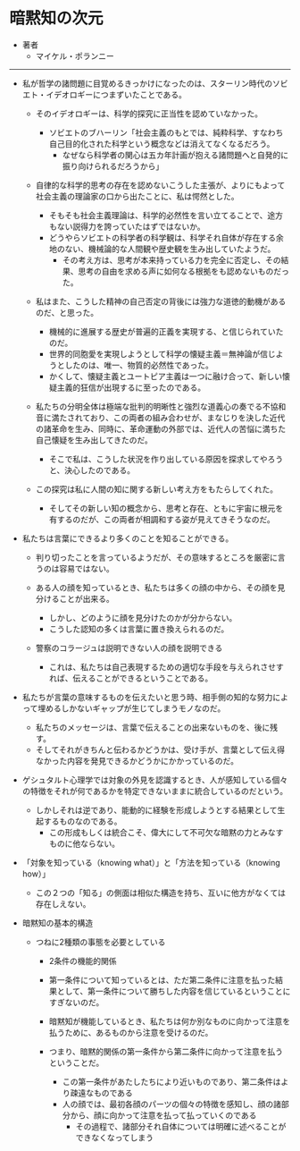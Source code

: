 # 暗黙知の次元

- 著者
    - マイケル・ポランニー
    
---
- 私が哲学の諸問題に目覚めるきっかけになったのは、スターリン時代のソビエト・イデオロギーにつまずいたことである。
    - そのイデオロギーは、科学的探究に正当性を認めていなかった。
        - ソビエトのブハーリン「社会主義のもとでは、純粋科学、すなわち自己目的化された科学という概念などは消えてなくなるだろう。
            - なぜなら科学者の関心は五カ年計画が抱える諸問題へと自発的に振り向けられるだろうから」
    
    - 自律的な科学的思考の存在を認めないこうした主張が、よりにもよって社会主義の理論家の口から出たことに、私は愕然とした。
        - そもそも社会主義理論は、科学的必然性を言い立てることで、途方もない説得力を誇っていたはずではないか。
        - どうやらソビエトの科学者の科学観は、科学それ自体が存在する余地のない、機械論的な人間観や歴史観を生み出していたようだ。
            - その考え方は、思考が本来持っている力を完全に否定し、その結果、思考の自由を求める声に如何なる根拠をも認めないものだった。
            
    - 私はまた、こうした精神の自己否定の背後には強力な道徳的動機があるのだ、と思った。
        - 機械的に進展する歴史が普遍的正義を実現する、と信じられていたのだ。
        - 世界的同胞愛を実現しようとして科学の懐疑主義＝無神論が信じようとしたのは、唯一、物質的必然性であった。
        - かくして、懐疑主義とユートピア主義は一つに融け合って、新しい懐疑主義的狂信が出現するに至ったのである。
        
    - 私たちの分明全体は極端な批判的明晰性と強烈な道義心の奏でる不協和音に満たされており、この両者の組み合わせが、まなじりを決した近代の諸革命を生み、同時に、革命運動の外部では、近代人の苦悩に満ちた自己懐疑を生み出してきたのだ。
        - そこで私は、こうした状況を作り出している原因を探求してやろうと、決心したのである。
        
    - この探究は私に人間の知に関する新しい考え方をもたらしてくれた。
        - そしてその新しい知の概念から、思考と存在、ともに宇宙に根元を有するのだが、この両者が相調和する姿が見えてきそうなのだ。
        
- 私たちは言葉にできるより多くのことを知ることができる。
    - 判り切ったことを言っているようだが、その意味するところを厳密に言うのは容易ではない。
    - ある人の顔を知っているとき、私たちは多くの顔の中から、その顔を見分けることが出来る。
        - しかし、どのように顔を見分けたのかが分からない。
        - こうした認知の多くは言葉に置き換えられるのだ。
            
    - 警察のコラージュは説明できない人の顔を説明できる
        - これは、私たちは自己表現するための適切な手段を与えられさせすれば、伝えることができるということである。          

- 私たちが言葉の意味するものを伝えたいと思う時、相手側の知的な努力によって埋めるしかないギャップが生じてしまうモノなのだ。
    - 私たちのメッセージは、言葉で伝えることの出来ないものを、後に残す。
    - そしてそれがきちんと伝わるかどうかは、受け手が、言葉として伝え得なかった内容を発見できるかどうかにかかっているのだ。
     
     
     
- ゲシュタルト心理学では対象の外見を認識するとき、人が感知している個々の特徴をそれが何であるかを特定できないままに統合しているのだという。
    - しかしそれは逆であり、能動的に経験を形成しようとする結果として生起するものなのである。
        - この形成もしくは統合こそ、偉大にして不可欠な暗黙の力とみなすものに他ならない。

- 「対象を知っている（knowing what）」と「方法を知っている（knowing how）」
    - この２つの「知る」の側面は相似た構造を持ち、互いに他方がなくては存在しえない。


- 暗黙知の基本的構造
    - つねに2種類の事態を必要としている
        - 2条件の機能的関係
        - 第一条件について知っているとは、ただ第二条件に注意を払った結果として、第一条件について勝ちした内容を信じているということにすぎないのだ。

        - 暗黙知が機能しているとき、私たちは何か別なものに向かって注意を払うために、あるものから注意を受けるのだ。
        - つまり、暗黙的関係の第一条件から第二条件に向かって注意を払うということだ。
            - この第一条件があたしたちにより近いものであり、第二条件はより疎遠なものである
            - 人の顔では、最初各顔のパーツの個々の特徴を感知し、顔の諸部分から、顔に向かって注意を払って払っていくのである
                - その過程で、諸部分それ自体については明確に述べることができなくなってしまう




